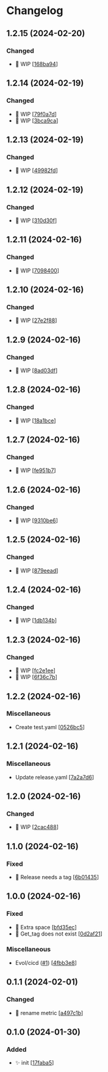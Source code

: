 # Changelog

<a name="1.2.15"></a>
## 1.2.15 (2024-02-20)

### Changed

- 🔧 WIP [[168ba94](https://github.com/afreyermuth98/changewatch-exporter/commit/168ba94431b076a5620d140bdb7b4c8a6e32c1fa)]


<a name="1.2.14"></a>
## 1.2.14 (2024-02-19)

### Changed

- 🔧 WIP [[79f0a7d](https://github.com/afreyermuth98/changewatch-exporter/commit/79f0a7d280b2f851d00b9f921ce14c32fc9b9d5d)]
- 🔧 WIP [[3bca9ca](https://github.com/afreyermuth98/changewatch-exporter/commit/3bca9caa3150baed607d4b68f8a52dcc08b9d789)]


<a name="1.2.13"></a>
## 1.2.13 (2024-02-19)

### Changed

- 🔧 WIP [[49982fd](https://github.com/afreyermuth98/changewatch-exporter/commit/49982fd390d02081c2495334549b090eb6d60554)]


<a name="1.2.12"></a>
## 1.2.12 (2024-02-19)

### Changed

- 🔧 WIP [[310d30f](https://github.com/afreyermuth98/changewatch-exporter/commit/310d30f9cf8b7febfcbfbdbbcf11dfeafe2a2822)]


<a name="1.2.11"></a>
## 1.2.11 (2024-02-16)

### Changed

- 🔧 WIP [[7098400](https://github.com/afreyermuth98/changewatch-exporter/commit/7098400f81cfb5df23273d44f9ef20f95808f58b)]


<a name="1.2.10"></a>
## 1.2.10 (2024-02-16)

### Changed

- 🔧 WIP [[27e2f88](https://github.com/afreyermuth98/changewatch-exporter/commit/27e2f88ba85b2e797120e9a3d4582febff5aab9f)]


<a name="1.2.9"></a>
## 1.2.9 (2024-02-16)

### Changed

- 🔧 WIP [[8ad03df](https://github.com/afreyermuth98/changewatch-exporter/commit/8ad03df6612cac60e5dca70e7e8c6b2b233d5b52)]


<a name="1.2.8"></a>
## 1.2.8 (2024-02-16)

### Changed

- 🔧 WIP [[18a1bce](https://github.com/afreyermuth98/changewatch-exporter/commit/18a1bce0e1f35025bad4737cb250c60229ab7ca7)]


<a name="1.2.7"></a>
## 1.2.7 (2024-02-16)

### Changed

- 🔧 WIP [[fe951b7](https://github.com/afreyermuth98/changewatch-exporter/commit/fe951b72ff098cca057166f586b2b59a2234c93b)]


<a name="1.2.6"></a>
## 1.2.6 (2024-02-16)

### Changed

- 🔧 WIP [[9310be6](https://github.com/afreyermuth98/changewatch-exporter/commit/9310be63ac1dac3afa76a7e7d18570af24a78a6a)]


<a name="1.2.5"></a>
## 1.2.5 (2024-02-16)

### Changed

- 🔧 WIP [[879eead](https://github.com/afreyermuth98/changewatch-exporter/commit/879eead8e1a83f340a48cdd9741680f014548483)]


<a name="1.2.4"></a>
## 1.2.4 (2024-02-16)

### Changed

- 🔧 WIP [[1db134b](https://github.com/afreyermuth98/changewatch-exporter/commit/1db134bb5709040979209d66207eac5ed16bb25c)]


<a name="1.2.3"></a>
## 1.2.3 (2024-02-16)

### Changed

- 🔧 WIP [[fc2e1ee](https://github.com/afreyermuth98/changewatch-exporter/commit/fc2e1ee6e283f4313b67abdde77030eacd280cc5)]
- 🔧 WIP [[6f36c7b](https://github.com/afreyermuth98/changewatch-exporter/commit/6f36c7bf6f1fe08e9330910bc5144b26fa6d6464)]


<a name="1.2.2"></a>
## 1.2.2 (2024-02-16)

### Miscellaneous

-  Create test.yaml [[0526bc5](https://github.com/afreyermuth98/changewatch-exporter/commit/0526bc5bfa4aa7f0c42c1fb04151d0aae30c4646)]


<a name="1.2.1"></a>
## 1.2.1 (2024-02-16)

### Miscellaneous

-  Update release.yaml [[7a2a7d6](https://github.com/afreyermuth98/changewatch-exporter/commit/7a2a7d6b58a7decc2ced4a6a53641b9f66c7a4d1)]


<a name="1.2.0"></a>
## 1.2.0 (2024-02-16)

### Changed

- 🔧 WIP [[2cac488](https://github.com/afreyermuth98/changewatch-exporter/commit/2cac488d6707f7d15639cf1fef5ff53194b6d24c)]


<a name="1.1.0"></a>
## 1.1.0 (2024-02-16)

### Fixed

- 🐛 Release needs a tag [[6b01435](https://github.com/afreyermuth98/changewatch-exporter/commit/6b01435fa05685c2372e99a2dc06ff6b0d08baa0)]


<a name="1.0.0"></a>
## 1.0.0 (2024-02-16)

### Fixed

- 🐛 Extra space [[bfd35ec](https://github.com/afreyermuth98/changewatch-exporter/commit/bfd35ec4e42447d5ba6a816978b9f6b20a01fdfa)]
- 🐛 Get_tag does not exist [[0d2af21](https://github.com/afreyermuth98/changewatch-exporter/commit/0d2af211acb7c216e5dba7883df5b371dabb82e1)]

### Miscellaneous

-  Evol/cicd ([#1](https://github.com/afreyermuth98/changewatch-exporter/issues/1)) [[4fbb3e8](https://github.com/afreyermuth98/changewatch-exporter/commit/4fbb3e806b731e3d52bd87a3c9c3551c4b4dd481)]


<a name="0.1.1"></a>
## 0.1.1 (2024-02-01)

### Changed

- 🚚 rename metric [[a497c1b](https://github.com/afreyermuth98/changewatch-exporter/commit/a497c1bf5ab89c76cda5a136609c7174a0934e9a)]


<a name="0.1.0"></a>
## 0.1.0 (2024-01-30)

### Added

- ✨ init [[17faba5](https://github.com/afreyermuth98/changewatch-exporter/commit/17faba5b21a7ad1c25156818a54b87b982ec7b9d)]


